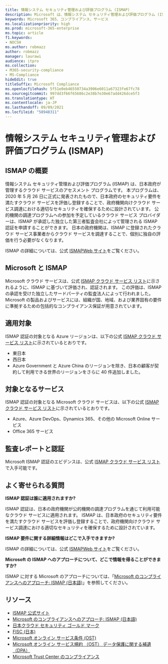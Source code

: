 ```yaml
---
title: 情報システム セキュリティ管理および評価プログラム (ISMAP)
description: Microsoft は、情報システム セキュリティ管理および評価プログラム (ISMAP) の要件を満たす制御を行っています。
keywords: Microsoft 365、コンプライアンス、サービス
ms.localizationpriority: high
ms.prod: microsoft-365-enterprise
ms.topic: article
f1.keywords:
- NOCSH
ms.author: robmazz
author: robmazz
manager: laurawi
audience: itpro
ms.collection:
- M365-security-compliance
- MS-Compliance
hideEdit: true
titleSuffix: Microsoft Compliance
ms.openlocfilehash: 5f51e0eb46550734a3906e6011a67323fe67fc78
ms.sourcegitcommit: 997dd3f66f65686c2e38b7e30e67add426dce5f3
ms.translationtype: HT
ms.contentlocale: ja-JP
ms.lasthandoff: 09/09/2021
ms.locfileid: "58948311"
---
```

# <a name="information-system-security-management-and-assessment-program-ismap"></a>情報システム セキュリティ管理および評価プログラム (ISMAP)

## <a name="ismap-overview"></a>ISMAP の概要

情報システム セキュリティ管理および評価プログラム (ISMAP) は、日本政府が管理するクラウド サービスのアセスメント プログラムです。 本プログラムは、2020 年 5 月 26 日に正式に発表されたもので、日本政府のセキュリティ要件を満たすクラウド サービスを評価し登録することで、政府機関向けクラウド サービス調達における適切なセキュリティを確保するために設計されています。 公的機関の調達プログラムへの参加を予定しているクラウド サービス プロバイダーは、ISMAP が承認した独立した第三者監査会社によって管理される ISMAP 認証を申請することができます。 日本の政府機関は、ISMAP に登録されたクラウド サービス事業者からクラウド サービスを調達することで、個別に独自の評価を行う必要がなくなります。

ISMAP の詳細については、公式 [ISMAPWeb サイト](https://www.ismap.go.jp/csm)をご覧ください。

## <a name="microsoft-and-ismap"></a>Microsoft と ISMAP

Microsoft クラウド サービスは、公式 [ISMAP クラウド サービス リスト](https://www.ismap.go.jp/csm?id=cloud_service_list)に示されるように、ISMAP に基づいて評価され、認証されます。 この評価は、ISMAP の承認を受けた独立したサードパーティの監査法人によって行われました。 Microsoft の製品およびサービスには、組織が国、地域、および業界固有の要件に準拠するための包括的なコンプライアンス保証が用意されています。

## <a name="applicability"></a>適用対象

ISMAP 認証の対象となる Azure リージョンは、以下の公式 [ISMAP クラウド サービス リスト](https://www.ismap.go.jp/csm?id=cloud_service_list)に示されているとおりです。

- 東日本
- 西日本
- Azure Government と Azure China のリージョンを除き、日本の顧客が契約して利用できる世界のリージョンをさらに 40 件追加しました。

## <a name="services-in-scope"></a>対象となるサービス

ISMAP 認証の対象となる Microsoft クラウド サービスは、以下の公式 [ISMAP クラウド サービス リスト](https://www.ismap.go.jp/csm?id=cloud_service_list)に示されているとおりです。

- Azure、Azure DevOps、Dynamics 365、その他の Microsoft Online サービス
- Office 365 サービス

## <a name="audit-reports-and-certificates"></a>監査レポートと認証

Microsoft ISMAP 認証のエビデンスは、公式 [ISMAP クラウド サービス リスト](https://www.ismap.go.jp/csm?id=cloud_service_list)で入手可能です。

## <a name="frequently-asked-questions"></a>よく寄せられる質問

**ISMAP 認証は誰に適用されますか?**

ISMAP 認証は、日本の政府機関が公的機関の調達プログラムを通じて利用可能なクラウド サービスに適用されます。 ISMAP は、日本政府のセキュリティ要件を満たすクラウド サービスを評価し登録することで、政府機関向けクラウド サービス調達における適切なセキュリティを確保するために設計されています。

**ISMAP 要件に関する詳細情報はどこで入手できますか?**

ISMAP の詳細については、公式 [ISMAPWeb サイト](https://www.ismap.go.jp/csm)をご覧ください。

**Microsoft の ISMAP へのアプローチについて、どこで情報を得ることができますか?**

ISMAP に対する Microsoft のアプローチについては、「[Microsoft のコンプライアンスへのアプローチ: ISMAP (日本語)](https://www.microsoft.com/ja-jp/mscorp/legal/compliance?activetab=service%3aprimaryr7)」を参照してください。

## <a name="resources"></a>リソース

- [ISMAP 公式サイト](https://www.ismap.go.jp/csm)
- [Microsoft のコンプライアンスへのアプローチ: ISMAP (日本語)](https://www.microsoft.com/ja-jp/mscorp/legal/compliance?activetab=service%3aprimaryr7)
- [日本クラウド セキュリティ ゴールド マーク](offering-cs-mark-gold-japan.md)
- [FISC (日本)](offering-fisc-japan.md)
- [Microsoft オンライン サービス条件 (OST)](https://aka.ms/Online-Services-Terms)
- [Microsoft オンライン サービス規約 （OST） データ保護に関する補遺 （DPA）](https://aka.ms/DPA)
- [Microsoft Trust Center のコンプライアンス](https://www.microsoft.com/trust-center/compliance/compliance-overview)
